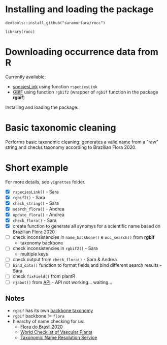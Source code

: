 # Installing and loading the package

`devtools::install_github("saramortara/rocc")`

```{r setup}
library(rocc)
```

# Downloading occurrence data from R
Currently available:

- [speciesLink](http://www.splink.org.br/) using function `rspeciesLink`
- [GBIF](https://www.gbif.org/) using function `rgbif2` (wrapper of `rgbif` function in the package **rgbif**)

Installing and loading the package:

# Basic taxonomic cleaning

Performs basic taxonomic cleaning: generates a valid name from a "raw" string and checks taxonomy according to Brazilian Flora 2020.


# Short example

For more details, see `vignettes` folder. 



- [x] `rspeciesLink()` - Sara
- [x] `rgbif2()` - Sara
- [x] `check_string()` - Sara
- [x] `search_flora()` - Andrea
- [x] `update_flora()` - Andrea
- [x] `check_flora()` - Sara
- [x] create function to generate all synomys for a scientific name based on Brazilian Flora 2020
- [ ] check inconsistencies in `name_backbone()` e `occ_search()` from **rgbif**
  - taxonomy backbone
- [ ] check inconsistencies in `rgbif2()` - Sara
  - multiple keys
- [ ] check output from `check_flora()` - Sara & Andrea
- [ ] `bind_data()` function to format fields and bind different search results - Sara
- [ ] check `fixField()` from plantR
- [ ] `rjabot()` from [API](http://servicos.jbrj.gov.br/jabot/) - API not working... waiting...

## Notes

- `rgbif` has its own [backbone taxonomy](https://www.gbif.org/dataset/d7dddbf4-2cf0-4f39-9b2a-bb099caae36c)
- `rgbif` backbone != `flora`
- hiearchy of name checking for us:
  - [Flora do Brasil 2020](http://floradobrasil.jbrj.gov.br/reflora/listaBrasil/ConsultaPublicaUC/ResultadoDaConsultaNovaConsulta.do#CondicaoTaxonCP)
  - [World Checklist of Vascular Plants](https://wcvp.science.kew.org/)
  - [Taxonomic Name Resolution Service](http://tnrs.iplantcollaborative.org/)

